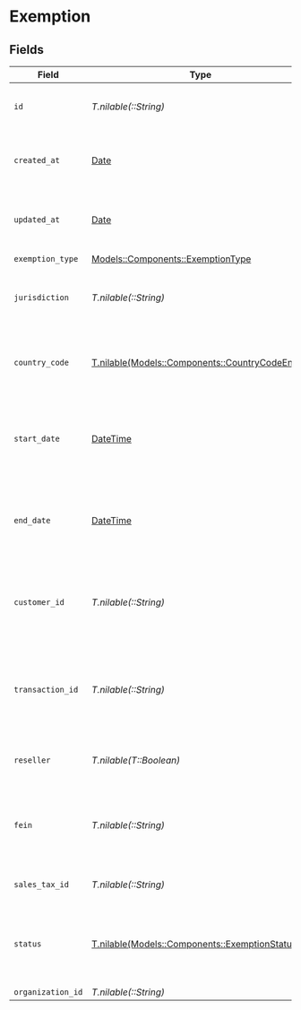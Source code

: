 # Exemption


## Fields

| Field                                                                                       | Type                                                                                        | Required                                                                                    | Description                                                                                 |
| ------------------------------------------------------------------------------------------- | ------------------------------------------------------------------------------------------- | ------------------------------------------------------------------------------------------- | ------------------------------------------------------------------------------------------- |
| `id`                                                                                        | *T.nilable(::String)*                                                                       | :heavy_minus_sign:                                                                          | Unique identifier for the exemption                                                         |
| `created_at`                                                                                | [Date](https://ruby-doc.org/stdlib-2.6.1/libdoc/date/rdoc/Date.html)                        | :heavy_minus_sign:                                                                          | Timestamp when transaction was created in Kintsugi.                                         |
| `updated_at`                                                                                | [Date](https://ruby-doc.org/stdlib-2.6.1/libdoc/date/rdoc/Date.html)                        | :heavy_minus_sign:                                                                          | Timestamp when transaction was last updated.                                                |
| `exemption_type`                                                                            | [Models::Components::ExemptionType](../../models/shared/exemptiontype.md)                   | :heavy_check_mark:                                                                          | N/A                                                                                         |
| `jurisdiction`                                                                              | *T.nilable(::String)*                                                                       | :heavy_minus_sign:                                                                          | The jurisdiction identifier for the exemption                                               |
| `country_code`                                                                              | [T.nilable(Models::Components::CountryCodeEnum)](../../models/shared/countrycodeenum.md)    | :heavy_minus_sign:                                                                          | Country code in ISO 3166-1 alpha-2 format (e.g., 'US')                                      |
| `start_date`                                                                                | [DateTime](https://ruby-doc.org/stdlib-2.6.1/libdoc/date/rdoc/DateTime.html)                | :heavy_check_mark:                                                                          | Start date for the exemption validity period (YYYY-MM-DD format)                            |
| `end_date`                                                                                  | [DateTime](https://ruby-doc.org/stdlib-2.6.1/libdoc/date/rdoc/DateTime.html)                | :heavy_minus_sign:                                                                          | End date for the exemption validity period (YYYY-MM-DD format)                              |
| `customer_id`                                                                               | *T.nilable(::String)*                                                                       | :heavy_minus_sign:                                                                          | Unique identifier for the customer associated with the exemption                            |
| `transaction_id`                                                                            | *T.nilable(::String)*                                                                       | :heavy_minus_sign:                                                                          | Unique identifier for the transaction<br/>        associated with the exemption, if applicable. |
| `reseller`                                                                                  | *T.nilable(T::Boolean)*                                                                     | :heavy_minus_sign:                                                                          | Indicates whether the exemption is for a reseller                                           |
| `fein`                                                                                      | *T.nilable(::String)*                                                                       | :heavy_minus_sign:                                                                          | Federal Employer Identification Number<br/>        associated with the exemption.           |
| `sales_tax_id`                                                                              | *T.nilable(::String)*                                                                       | :heavy_minus_sign:                                                                          | Sales tax ID for the exemption                                                              |
| `status`                                                                                    | [T.nilable(Models::Components::ExemptionStatus)](../../models/shared/exemptionstatus.md)    | :heavy_minus_sign:                                                                          | The status of the exemption.<br/>        Defaults to ACTIVE if not provided.                |
| `organization_id`                                                                           | *T.nilable(::String)*                                                                       | :heavy_minus_sign:                                                                          | N/A                                                                                         |